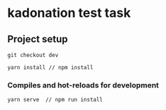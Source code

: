 # kadonation test task

## Project setup

```
git checkout dev
```

```
yarn install // npm install
```

### Compiles and hot-reloads for development

```
yarn serve  // npm run install
```
